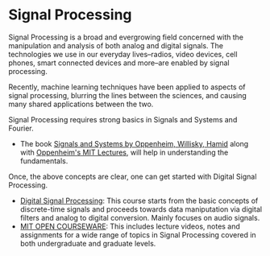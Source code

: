 # Signal Processing
Signal Processing is a broad and evergrowing field concerned with the manipulation and analysis of both analog and digital signals. The technologies we use in our everyday lives–radios, video devices, cell phones, smart connected devices and more–are enabled by signal processing. 

Recently, machine learning techniques have been applied to aspects of signal processing, blurring the lines between the sciences, and causing many shared 
applications between the two.

Signal Processing requires strong basics in Signals and Systems and Fourier.
* The book [Signals and Systems by Oppenheim, Willisky, Hamid](https://github.com/poorvishm/proj/blob/master/Resources/Signals%20and%20Systems.pdf) along with 
[Oppenheim's MIT Lectures](https://ocw.mit.edu/resources/res-6-007-signals-and-systems-spring-2011/video-lectures/), will help in understanding the fundamentals. 

Once, the above concepts are clear, one can get started with Digital Signal Processing.
* [Digital Signal Processing](https://www.coursera.org/specializations/digital-signal-processing): This course starts from the basic concepts of discrete-time signals 
and proceeds towards data maniputation via digital filters and analog to digital conversion. Mainly focuses on audio signals. 
* [MIT OPEN COURSEWARE](https://ocw.mit.edu/courses/find-by-topic/#cat=engineering&subcat=electricalengineering&spec=signalprocessing): This includes lecture videos, 
notes and assignments for a wide range of topics in Signal Processing covered in both undergraduate and graduate levels.
 
